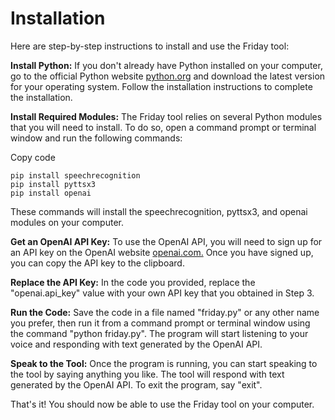  # Installation 
Here are step-by-step instructions to install and use the Friday tool:

**Install Python:** If you don't already have Python installed on your computer, go to the official Python website [python.org](python.org) and download the latest version for your operating system. Follow the installation instructions to complete the installation.

**Install Required Modules:** The Friday tool relies on several Python modules that you will need to install. To do so, open a command prompt or terminal window and run the following commands:

Copy code
```
pip install speechrecognition
pip install pyttsx3
pip install openai
```
These commands will install the speechrecognition, pyttsx3, and openai modules on your computer.

**Get an OpenAI API Key:** To use the OpenAI API, you will need to sign up for an API key on the OpenAI website [openai.com.](https://platform.openai.com/account/api-keys) Once you have signed up, you can copy the API key to the clipboard.

**Replace the API Key:** In the code you provided, replace the "openai.api_key" value with your own API key that you obtained in Step 3.

**Run the Code:** Save the code in a file named "friday.py" or any other name you prefer, then run it from a command prompt or terminal window using the command "python friday.py". The program will start listening to your voice and responding with text generated by the OpenAI API.

**Speak to the Tool:** Once the program is running, you can start speaking to the tool by saying anything you like. The tool will respond with text generated by the OpenAI API. To exit the program, say "exit".

That's it! You should now be able to use the Friday tool on your computer.
